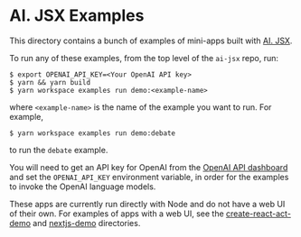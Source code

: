 # AI. JSX Examples

This directory contains a bunch of examples of mini-apps built with [AI. JSX](https://ai-jsx.com).


To run any of these examples, from the top level of the `ai-jsx` repo, run:

```
$ export OPENAI_API_KEY=<Your OpenAI API key>
$ yarn && yarn build
$ yarn workspace examples run demo:<example-name>
```

where `<example-name>` is the name of the example you want to run. For example, 

```
$ yarn workspace examples run demo:debate
```

to run the `debate` example.

You will need to get an API key for OpenAI from the [OpenAI API dashboard](https://platform.openai.com/account/api-keys) and set the `OPENAI_API_KEY` environment variable, in order for the
examples to invoke the OpenAI language models.

These apps are currently run directly with Node and do not have a web UI of their own.
For examples of apps with a web UI, see the [create-react-act-demo](../create-react-app-demo) and [nextjs-demo](../nextjs-demo) directories.
